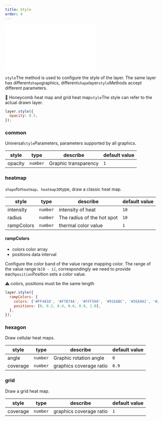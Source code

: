 ```yaml
---
title: Style
order: 4
---
```


<embed src="@/docs/api/common/style.md"></embed>

`style`The method is used to configure the style of the layer. The same layer has different`shape`graphics, different`shape`layer`style`Methods accept different parameters.

🌟 Honeycomb heat map and grid heat map`style`The style can refer to the actual drawn layer.

```js
layer.style({
  opacity: 0.5,
});
```

### common

Universal`style`Parameters, parameters supported by all graphics.

| style   | type     | describe             | default value |
| ------- | -------- | -------------------- | ------------- |
| opacity | `number` | Graphic transparency | `1`           |

### heatmap

`shape`for`heatmap`、`heatmap3D`type, draw a classic heat map.

| style      | type     | describe                   | default value |
| ---------- | -------- | -------------------------- | ------------- |
| intensity  | `number` | intensity of heat          | `10`          |
| radius     | `number` | The radius of the hot spot | `10`          |
| rampColors | `number` | thermal color value        | `1`           |

#### rampColors

* colors color array
* positions data interval

Configure the color band of the value range mapping color. The range of the value range is`[0 - 1]`, correspondingly we need to provide each`position`Position sets a color value.

⚠️ colors, positions must be the same length

```javascript
layer.style({
  rampColors: {
    colors: ['#FF4818', '#F7B74A', '#FFF598', '#91EABC', '#2EA9A1', '#206C7C'],
    positions: [0, 0.2, 0.4, 0.6, 0.8, 1.0],
  },
});
```

### hexagon

Draw cellular heat maps.

| style    | type     | describe                | default value |
| -------- | -------- | ----------------------- | ------------- |
| angle    | `number` | Graphic rotation angle  | `0`           |
| coverage | `number` | graphics coverage ratio | `0.9`         |

### grid

Draw a grid heat map.

| style    | type     | describe                | default value |
| -------- | -------- | ----------------------- | ------------- |
| coverage | `number` | graphics coverage ratio | `1`           |

